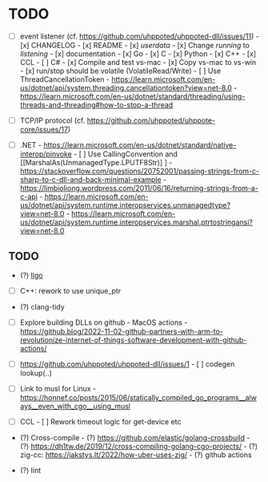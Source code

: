# TODO

- [ ] event listener (cf. https://github.com/uhppoted/uhppoted-dll/issues/11)
      - [x] CHANGELOG
      - [x] README
      - [x] _userdata_
      - [x] Change _running_ to _listening_
      - [x] documentation
      - [x] Go
      - [x] C
      - [x] Python
      - [x] C++
      - [x] CCL
      - [ ] C#
            - [x] Compile and test vs-mac
            - [x] Copy vs-mac to vs-win
            - [x] run/stop should be volatile (VolatileRead/Write)
            - [ ] Use ThreadCancellationToken
                  - https://learn.microsoft.com/en-us/dotnet/api/system.threading.cancellationtoken?view=net-8.0
                  - https://learn.microsoft.com/en-us/dotnet/standard/threading/using-threads-and-threading#how-to-stop-a-thread

- [ ] TCP/IP protocol (cf. https://github.com/uhppoted/uhppote-core/issues/17)

- [ ] .NET
      - https://learn.microsoft.com/en-us/dotnet/standard/native-interop/pinvoke
      - [ ] Use CallingConvention and [[MarshalAs(UnmanagedType.LPUTF8Str)] ]
            - https://stackoverflow.com/questions/20752001/passing-strings-from-c-sharp-to-c-dll-and-back-minimal-example
            - https://limbioliong.wordpress.com/2011/06/16/returning-strings-from-a-c-api
            - https://learn.microsoft.com/en-us/dotnet/api/system.runtime.interopservices.unmanagedtype?view=net-8.0
            - https://learn.microsoft.com/en-us/dotnet/api/system.runtime.interopservices.marshal.ptrtostringansi?view=net-8.0


## TODO

- (?) [llgo](https://github.com/goplus/llgo)
- [ ] C++: rework to use unique_ptr
- (?) clang-tidy

- [ ] Explore building DLLs on github
      - MacOS actions
      - https://github.blog/2022-11-02-github-partners-with-arm-to-revolutionize-internet-of-things-software-development-with-github-actions/

- [ ] https://github.com/uhppoted/uhppoted-dll/issues/1
      - [ ] codegen lookup(..)

- [ ] Link to musl for Linux
      - https://honnef.co/posts/2015/06/statically_compiled_go_programs__always__even_with_cgo__using_musl

- [ ] CCL
      - [ ] Rework timeout logic for get-device etc

- (?) Cross-compile
      - (?) https://github.com/elastic/golang-crossbuild
      - (?) https://dh1tw.de/2019/12/cross-compiling-golang-cgo-projects/
      - (?) zig-cc: https://jakstys.lt/2022/how-uber-uses-zig/
      - (?) github actions

- (?) lint

